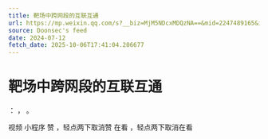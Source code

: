 ```yaml
---
title: 靶场中跨网段的互联互通
url: https://mp.weixin.qq.com/s?__biz=MjM5NDcxMDQzNA==&mid=2247489165&idx=1&sn=75ba57e573ed3d7e2f188e47cb67ddb3
source: Doonsec's feed
date: 2024-07-12
fetch_date: 2025-10-06T17:41:04.206677
---
```


# 靶场中跨网段的互联互通

：
，
。

视频
小程序
赞
，轻点两下取消赞
在看
，轻点两下取消在看